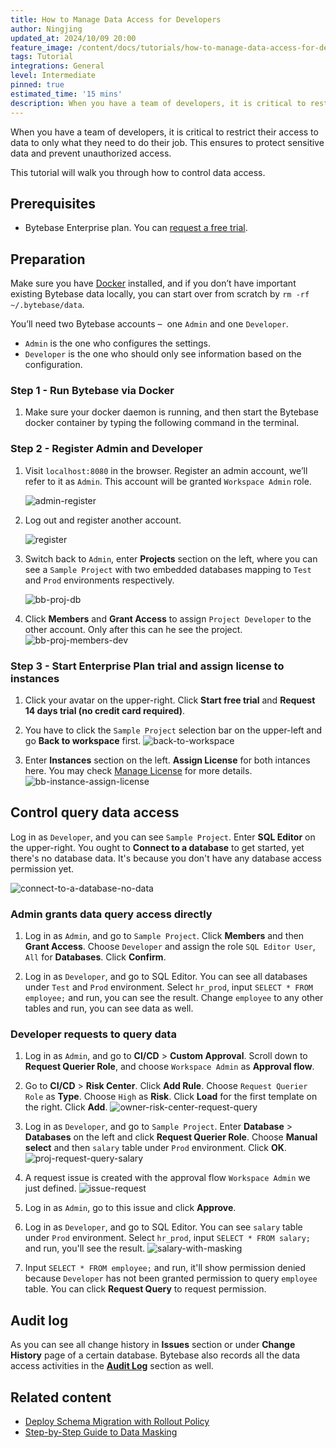 ```yaml
---
title: How to Manage Data Access for Developers
author: Ningjing
updated_at: 2024/10/09 20:00
feature_image: /content/docs/tutorials/how-to-manage-data-access-for-developers/feature.webp
tags: Tutorial
integrations: General
level: Intermediate
pinned: true
estimated_time: '15 mins'
description: When you have a team of developers, it is critical to restrict their access to data to only what they need to do their job. This ensures to protect sensitive data and prevent unauthorized access.
---
```


When you have a team of developers, it is critical to restrict their access to data to only what they need to do their job. This ensures to protect sensitive data and prevent unauthorized access.

This tutorial will walk you through how to control data access.

## Prerequisites

- Bytebase Enterprise plan. You can [request a free trial](/contact-us).

## Preparation

Make sure you have [Docker](https://www.docker.com/) installed, and if you don’t have important existing Bytebase data locally, you can start over from scratch by `rm -rf ~/.bytebase/data`.

You’ll need two Bytebase accounts –  one `Admin` and one `Developer`.

- `Admin` is the one who configures the settings.
- `Developer` is the one who should only see information based on the configuration.

### Step 1 - Run Bytebase via Docker

1. Make sure your docker daemon is running, and then start the Bytebase docker container by typing the following command in the terminal.

   <IncludeBlock url="/docs/get-started/install/terminal-docker-run-volume"></IncludeBlock>

### Step 2 - Register Admin and Developer

1. Visit `localhost:8080` in the browser. Register an admin account, we’ll refer to it as `Admin`. This account will be granted `Workspace Admin` role.

   ![admin-register](/content/docs/tutorials/how-to-manage-data-access-for-developers/bb-admin-register.webp)

1. Log out and register another account.

   ![register](/content/docs/tutorials/how-to-manage-data-access-for-developers/bb-normal-register.webp)

1. Switch back to `Admin`, enter **Projects** section on the left, where you can see a `Sample Project` with two embedded databases mapping to `Test` and `Prod` environments respectively.

   ![bb-proj-db](/content/docs/tutorials/how-to-manage-data-access-for-developers/bb-proj-db.webp)

1. Click **Members** and **Grant Access** to assign `Project Developer` to the other account. Only after this can he see the project.
   ![bb-proj-members-dev](/content/docs/tutorials/how-to-manage-data-access-for-developers/bb-proj-members-dev.webp)

### Step 3 - Start Enterprise Plan trial and assign license to instances

1. Click your avatar on the upper-right. Click **Start free trial** and **Request 14 days trial (no credit card required)**.

2. You have to click the `Sample Project` selection bar on the upper-left and go **Back to workspace** first.
   ![back-to-workspace](/content/docs/tutorials/how-to-manage-data-access-for-developers/back-to-workspace.webp)

3. Enter **Instances** section on the left. **Assign License** for both intances here. You may check [Manage License](/docs/administration/license/) for more details.
   ![bb-instance-assign-license](/content/docs/tutorials/how-to-manage-data-access-for-developers/bb-instance-assign-license.webp)

## Control query data access

Log in as `Developer`, and you can see `Sample Project`. Enter **SQL Editor** on the upper-right. You ought to **Connect to a database** to get started, yet there's no database data. It's because you don't have any database access permission yet.

![connect-to-a-database-no-data](/content/docs/tutorials/how-to-manage-data-access-for-developers/connect-to-a-database-no-data.webp)

### Admin grants data query access directly

1. Log in as `Admin`, and go to `Sample Project`. Click **Members** and then **Grant Access**. Choose `Developer` and assign the role `SQL Editor User`, `All` for **Databases**. Click **Confirm**.

1. Log in as `Developer`, and go to SQL Editor. You can see all databases under `Test` and `Prod` environment. Select `hr_prod`, input `SELECT * FROM employee;` and run, you can see the result. Change `employee` to any other tables and run, you can see data as well.

### Developer requests to query data

1. Log in as `Admin`, and go to **CI/CD** > **Custom Approval**. Scroll down to **Request Querier Role**, and choose `Workspace Admin` as **Approval flow**.

1. Go to **CI/CD** > **Risk Center**. Click **Add Rule**. Choose `Request Querier Role` as **Type**. Choose `High` as **Risk**. Click **Load** for the first template on the right. Click **Add**.
   ![owner-risk-center-request-query](/content/docs/tutorials/how-to-manage-data-access-for-developers/owner-risk-center-request-query.webp)

1. Log in as `Developer`, and go to `Sample Project`. Enter **Database** > **Databases** on the left and click **Request Querier Role**. Choose **Manual select** and then `salary` table under `Prod` environment. Click **OK**.
   ![proj-request-query-salary](/content/docs/tutorials/how-to-manage-data-access-for-developers/proj-request-query-salary.webp)

1. A request issue is created with the approval flow `Workspace Admin` we just defined.
   ![issue-request](/content/docs/tutorials/how-to-manage-data-access-for-developers/issue-request.webp)

1. Log in as `Admin`, go to this issue and click **Approve**.

1. Log in as `Developer`, and go to SQL Editor. You can see `salary` table under `Prod` environment. Select `hr_prod`, input `SELECT * FROM salary;` and run, you'll see the result.
   ![salary-with-masking](/content/docs/tutorials/how-to-manage-data-access-for-developers/salary-with-masking.webp)

1. Input `SELECT * FROM employee;` and run, it'll show permission denied because `Developer` has not been granted permission to query `employee` table. You can click **Request Query** to request permission.

## Audit log

As you can see all change history in **Issues** section or under **Change History** page of a certain database. Bytebase also records all the data access activities in the **[Audit Log](/docs/security/audit-log/)** section as well.

## Related content

- [Deploy Schema Migration with Rollout Policy](/docs/tutorials/deploy-schema-migration/)
- [Step-by-Step Guide to Data Masking](/docs/tutorials/data-masking/)
